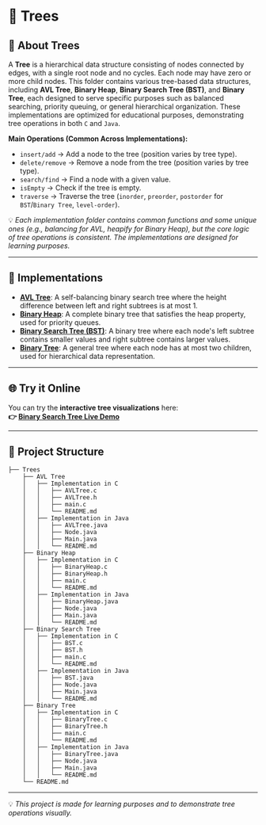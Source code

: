 # 🌲 Trees

## 📌 About Trees

A **Tree** is a hierarchical data structure consisting of nodes connected by edges, with a single root node and no cycles. Each node may have zero or more child nodes. This folder contains various tree-based data structures, including **AVL Tree**, **Binary Heap**, **Binary Search Tree (BST)**, and **Binary Tree**, each designed to serve specific purposes such as balanced searching, priority queuing, or general hierarchical organization. These implementations are optimized for educational purposes, demonstrating tree operations in both `C` and `Java`.

**Main Operations (Common Across Implementations):**
- `insert/add` → Add a node to the tree (position varies by tree type).
- `delete/remove` → Remove a node from the tree (position varies by tree type).
- `search/find` → Find a node with a given value.
- `isEmpty` → Check if the tree is empty.
- `traverse` → Traverse the tree (`inorder`, `preorder`, `postorder` for `BST`/`Binary Tree`, `level-order`).

💡 *Each implementation folder contains common functions and some unique ones (e.g., balancing for AVL, heapify for Binary Heap), but the core logic of tree operations is consistent. The implementations are designed for learning purposes.*

---

## 🚀 Implementations

- **[AVL Tree](https://github.com/abdelhalimyasser/Data-Structures/tree/main/Trees/AVL%20Tree)**: A self-balancing binary search tree where the height difference between left and right subtrees is at most 1.
- **[Binary Heap](https://github.com/abdelhalimyasser/Data-Structures/tree/main/Trees/Binary%20Heap)**: A complete binary tree that satisfies the heap property, used for priority queues.
- **[Binary Search Tree (BST)](https://github.com/abdelhalimyasser/Data-Structures/tree/main/Trees/Binary%20Search%20Tree)**: A binary tree where each node's left subtree contains smaller values and right subtree contains larger values.
- **[Binary Tree](https://github.com/abdelhalimyasser/Data-Structures/tree/main/Trees/Binary%20Tree)**: A general tree where each node has at most two children, used for hierarchical data representation.

---

## 🌐 Try it Online

You can try the **interactive tree visualizations** here:  
**👉 [Binary Search Tree Live Demo](https://abdelhalimyasser.github.io/Data-Structure-Visualizers/Binary%20Tree%20Visualizer.html)** 
<!--
**👉 [Heap Visualizer](https://abdelhalimyasser.github.io/Data-Structure-Visualizers/Heap%20Visualizer.html)**
-->

---

## 📂 Project Structure

```
├── Trees
    ├── AVL Tree
    │   ├── Implementation in C
    │   │   ├── AVLTree.c
    │   │   ├── AVLTree.h
    │   │   ├── main.c
    │   │   └── README.md
    │   ├── Implementation in Java
    │   │   ├── AVLTree.java
    │   │   ├── Node.java
    │   │   ├── Main.java
    │   │   └── README.md
    ├── Binary Heap
    │   ├── Implementation in C
    │   │   ├── BinaryHeap.c
    │   │   ├── BinaryHeap.h
    │   │   ├── main.c
    │   │   └── README.md
    │   ├── Implementation in Java
    │   │   ├── BinaryHeap.java
    │   │   ├── Node.java
    │   │   ├── Main.java
    │   │   └── README.md
    ├── Binary Search Tree
    │   ├── Implementation in C
    │   │   ├── BST.c
    │   │   ├── BST.h
    │   │   ├── main.c
    │   │   └── README.md
    │   ├── Implementation in Java
    │   │   ├── BST.java
    │   │   ├── Node.java
    │   │   ├── Main.java
    │   │   └── README.md
    ├── Binary Tree
    │   ├── Implementation in C
    │   │   ├── BinaryTree.c
    │   │   ├── BinaryTree.h
    │   │   ├── main.c
    │   │   └── README.md
    │   ├── Implementation in Java
    │   │   ├── BinaryTree.java
    │   │   ├── Node.java
    │   │   ├── Main.java
    │   │   └── README.md
    └── README.md
```

---

💡 *This project is made for learning purposes and to demonstrate tree operations visually.*
